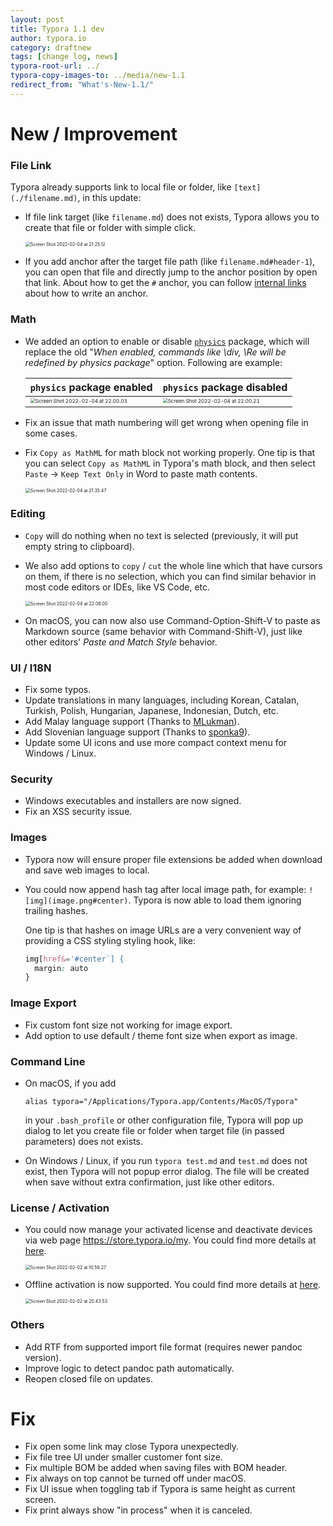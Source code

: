 ```yaml
---
layout: post
title: Typora 1.1 dev
author: typora.io
category: draftnew
tags: [change log, news]
typora-root-url: ../
typora-copy-images-to: ../media/new-1.1
redirect_from: "What's-New-1.1/"
---
```


# New / Improvement

### File Link

Typora already supports link to local file or folder, like `[text](./filename.md)`, in this update:

- If file link target (like `filename.md`) does not exists, Typora allows you to create that file or folder with simple click.

  <img src="/media/new-1.1/Screen Shot 2022-02-04 at 21.25.12.png" alt="Screen Shot 2022-02-04 at 21.25.12" style="zoom:50%;" />

- If you add anchor after the target file path (like `filename.md#header-1`), you can open that file and directly jump to the anchor position by open that link. About how to get the `#` anchor, you can follow [internal links](/Links/#internal-links) about how to write an anchor.

### Math

- We added an option to enable or disable [`physics`](https://www.ctan.org/pkg/physics) package, which will replace the old "*When enabled, commands like \\div, \\Re will be redefined by physics package*" option. Following are example:

  | `physics` package enabled                                    | `physics` package disabled                                   |
  | ------------------------------------------------------------ | ------------------------------------------------------------ |
  | <img src="/media/new-1.1/Screen Shot 2022-02-04 at 22.00.03.png" alt="Screen Shot 2022-02-04 at 22.00.03" style="zoom:50%;" /> | <img src="/media/new-1.1/Screen Shot 2022-02-04 at 22.00.21.png" alt="Screen Shot 2022-02-04 at 22.00.21" style="zoom:50%;" /> |

- Fix an issue that math numbering will get wrong when opening file in some cases.

- Fix `Copy as MathML` for math block not working properly. One tip is that you can select `Copy as MathML` in Typora's math block, and then select `Paste` → `Keep Text Only` in Word to paste math contents.

  <img src="/media/new-1.1/Screen Shot 2022-02-04 at 21.35.47.png" alt="Screen Shot 2022-02-04 at 21.35.47" style="zoom:50%;" />

### Editing

- `Copy` will do nothing when no text is selected (previously, it will put empty string to clipboard). 

- We also add options to `copy` / `cut` the whole line which that have cursors on them, if there is no selection, which you can find similar behavior in most code editors or IDEs, like VS Code, etc.

  <img src="/media/new-1.1/Screen Shot 2022-02-04 at 22.06.00.png" alt="Screen Shot 2022-02-04 at 22.06.00" style="zoom:50%;" />

- On macOS, you can now also use Command-Option-Shift-V to paste as Markdown source (same behavior with Command-Shift-V), just like other editors' *Paste and Match Style* behavior.

### UI / I18N

- Fix some typos.
- Update translations in many languages, including Korean, Catalan, Turkish, Polish, Hungarian, Japanese, Indonesian, Dutch, etc.
- Add Malay language support (Thanks to [MLukman](https://github.com/MLukman)).
- Add Slovenian language support (Thanks to [sponka9](https://github.com/sponka9)).
- Update some UI icons and use more compact context menu for Windows / Linux.

### Security

- Windows executables and installers are now signed.
- Fix an XSS security issue.

### Images

- Typora now will ensure proper file extensions be added when download and save web images to local.

- You could now append hash tag after local image path, for example: `![img](image.png#center)`. Typora is now able to load them ignoring trailing hashes. 

  One tip is that hashes on image URLs are a very convenient way of providing a CSS styling styling hook, like:

  ```css
  img[href&='#center`] {
  	margin: auto
  }
  ```

### Image Export

- Fix custom font size not working for image export.
- Add option to use default / theme font size when export as image.

### Command Line

- On macOS, if you add

  ```shell
  alias typora="/Applications/Typora.app/Contents/MacOS/Typora"
  ```

  in your `.bash_profile` or other configuration file, Typora will pop up dialog to let you create file or folder when target file (in passed parameters)  does not exists.

- On Windows / Linux, if you run `typora test.md` and `test.md` does not exist, then Typora will not popup error dialog. The file will be created when save without extra confirmation, just like other editors.

### License / Activation

- You could now manage your activated license and deactivate devices via web page <https://store.typora.io/my>. You could find more details at [here](/My-License/).

  <img src="/media/activation/Screen Shot 2022-02-02 at 10.58.27.png" alt="Screen Shot 2022-02-02 at 10.58.27" style="zoom:50%;" />

  

- Offline activation is now supported. You could find more details at [here](/Offline-Activation/).

  <img src="/media/activation/Screen Shot 2022-02-02 at 20.43.53.png" alt="Screen Shot 2022-02-02 at 20.43.53" style="zoom:50%;" />

### Others

- Add RTF from supported import file format (requires newer pandoc version).
- Improve logic to detect pandoc path automatically.
- Reopen closed file on updates.

# Fix

- Fix open some link may close Typora unexpectedly.
- Fix file tree UI under smaller customer font size.
- Fix multiple BOM be added when saving files with BOM header.
- Fix always on top cannot be turned off under macOS.
- Fix UI issue when toggling tab if Typora is same height as current screen.
- Fix print always show "in process" when it is canceled.







